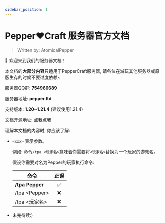 ```yaml
---
sidebar_position: 1
---
```


# Pepper❤️Craft 服务器官方文档
> Written by: AtomicalPepper

👋 欢迎来到我们的服务器文档！

  本文档的**大部分内容**只适用于PepperCraft服务器, 请各位在游玩其他服务器或原版生存的时候不要过度依赖~

  服务器QQ群: **754966689**

  服务器地址: **pepper.ltd**

  支持版本: **1.20~1.21.4** (建议使用1.21.4)

  文档开源地址: [点我点我](https://github.com/jlxnb/PepperServer-Document/)

理解本文档的内容时, 你应该了解: 
- `<xxx>` 表示参数。
  
  例如: 命令`/tpa <玩家名>`意味着你需要将`<玩家名>`替换为一个玩家的游戏名。
  
  假设你需要对名为Pepper的玩家执行命令:
   
  | 命令          | 正误 |
  |---------------|:----:|
  | **/tpa Pepper**   |   ✅  |
  | /tpa <Pepper\> |   ❌  |
  | /tpa <玩家名\> |   ❌  |
  
- 未完待续:)
